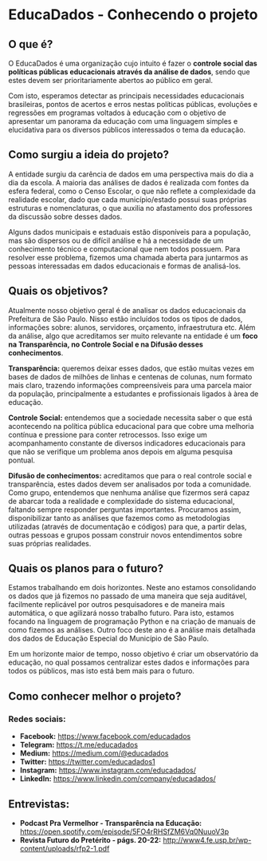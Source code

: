 # EducaDados - Conhecendo o projeto

## O que é?
O EducaDados é uma organização cujo intuito é fazer o **controle social das políticas públicas educacionais através da análise de dados**, sendo que estes devem ser prioritariamente abertos ao público em geral.

Com isto, esperamos detectar as principais necessidades educacionais brasileiras, pontos de acertos e erros nestas políticas públicas, evoluções e regressões em programas voltados à educação com o objetivo de apresentar um panorama da educação com uma linguagem simples e elucidativa para os diversos públicos interessados o tema da educação.	

## Como surgiu a ideia do projeto?
A entidade surgiu da carência de dados em uma perspectiva mais do dia a dia da escola. A maioria das análises de dados é realizada com fontes da esfera federal, como o Censo Escolar, o que não reflete a complexidade da realidade escolar, dado que cada município/estado possui suas próprias estruturas e nomenclaturas, o que auxilia no afastamento dos professores da discussão sobre desses dados.

Alguns dados municipais e estaduais estão disponíveis para a população, mas são dispersos ou de difícil análise e há a necessidade de um conhecimento técnico e computacional que nem todos possuem. Para resolver esse problema, fizemos uma chamada aberta para juntarmos as pessoas interessadas em dados educacionais e formas de analisá-los.

## Quais os objetivos?
Atualmente nosso objetivo geral é de analisar os dados educacionais da Prefeitura de São Paulo. Nisso estão incluídos todos os tipos de dados, informações sobre: alunos, servidores, orçamento, infraestrutura etc. Além da análise, algo que acreditamos ser muito relevante na entidade é um **foco na Transparência, no Controle Social e na Difusão desses conhecimentos**.
 
**Transparência:** queremos deixar esses dados, que estão muitas vezes em bases de dados de milhões de linhas e centenas de colunas, num formato mais claro, trazendo informações compreensíveis para uma parcela maior da população, principalmente a estudantes e profissionais ligados à àrea de educação.

**Controle Social:** entendemos que a sociedade necessita saber o que está acontecendo na política pública educacional para que cobre uma melhoria contínua e pressione para conter retrocessos. Isso exige um acompanhamento constante de diversos indicadores educacionais para que não se verifique um problema anos depois em alguma pesquisa pontual.

**Difusão de conhecimentos:** acreditamos que para o real controle social e transparência, estes dados devem ser analisados por toda a comunidade. Como grupo, entendemos que nenhuma análise que fizermos será capaz de abarcar toda a realidade e complexidade do sistema educacional, faltando sempre responder perguntas importantes. Procuramos assim, disponibilizar tanto as análises que fazemos como as metodologias utilizadas (através de documentação e códigos) para que, a partir delas, outras pessoas e grupos possam construir novos entendimentos sobre suas próprias realidades.

## Quais os planos para o futuro?
Estamos trabalhando em dois horizontes. Neste ano estamos consolidando os dados que já fizemos no passado de uma maneira que seja auditável, facilmente replicável por outros pesquisadores e de maneira mais automática, o que agilizará nosso trabalho futuro. Para isto, estamos focando na linguagem de programação Python e na criação de manuais de como fizemos as análises. Outro foco deste ano é a análise mais detalhada dos dados de Educação Especial do Município de São Paulo.

Em um horizonte maior de tempo, nosso objetivo é criar um observatório da educação, no qual possamos centralizar estes dados e informações para todos os públicos, mas isto está bem mais para o futuro.

## Como conhecer melhor o projeto?

### Redes sociais:
* **Facebook:** https://www.facebook.com/educadados
* **Telegram:** https://t.me/educadados
* **Medium:** https://medium.com/@educadados
* **Twitter:** https://twitter.com/educadados1
* **Instagram:** https://www.instagram.com/educadados/
* **LinkedIn:** https://www.linkedin.com/company/educadados/

## Entrevistas:
* **Podcast Pra Vermelhor - Transparência na Educação:** https://open.spotify.com/episode/5FO4rRHSfZM6Vq0NuuoV3p
* **Revista Futuro do Pretérito - págs. 20-22:** http://www4.fe.usp.br/wp-content/uploads/rfp2-1.pdf
